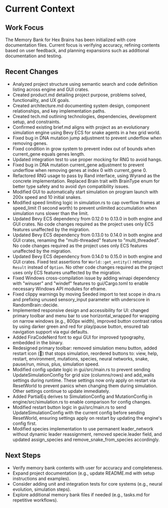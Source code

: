 # Current Context

## Work Focus
The Memory Bank for Hex Brains has been initialized with core documentation files. Current focus is verifying accuracy, refining contents based on user feedback, and planning expansions such as additional documentation and testing.

## Recent Changes
- Analyzed project structure using semantic search and code definition listing across engine and GUI crates.
- Created product.md detailing project purpose, problems solved, functionality, and UX goals.
- Created architecture.md documenting system design, component relationships, and key implementation paths.
- Created tech.md outlining technologies, dependencies, development setup, and constraints.
- Confirmed existing brief.md aligns with project as an evolutionary simulation engine using Bevy ECS for snake agents in a hex grid world.
- Fixed bug in DNA mutation jump adjustment to prevent underflow when removing genes.
- Fixed condition in grow system to prevent index out of bounds when current_gene equals genes length.
- Updated integration test to use proper mocking for RNG to avoid hangs.
- Fixed bug in DNA mutation current_gene adjustment to prevent underflow when removing genes at index 0 with current_gene 0.
- Refactored RNG usage to pass by Rand interface, using Wyrand as the concrete implementation. Replaced Brain trait with BrainType enum for better type safety and to avoid dyn compatibility issues.
- Modified GUI to automatically start simulation on program launch with 200x speed and 10 initial snakes.
- Modified speed limiting logic in simulation.rs to cap overflow frames at speed_limit (1 second worth) to prevent unlimited accumulation when simulation runs slower than the limit.
- Updated Bevy ECS dependency from 0.12.0 to 0.13.0 in both engine and GUI crates. No code changes required as the project uses only ECS features unaffected by the migration.
- Updated Bevy ECS dependency from 0.13.0 to 0.14.0 in both engine and GUI crates, renaming the "multi-threaded" feature to "multi_threaded". No code changes required as the project uses only ECS features unaffected by the migration.
- Updated Bevy ECS dependency from 0.14.0 to 0.15.0 in both engine and GUI crates. Fixed test assertions for `World::get_entity()` returning `Result` instead of `Option`. No other code changes required as the project uses only ECS features unaffected by the migration.
- Fixed Windows cross-compilation issue by adding winapi dependency with "winuser" and "windef" features to gui/Cargo.toml to enable necessary Windows API modules for eframe.
- Fixed clippy warnings by moving Seeded import to test scope in dna.rs and prefixing unused sensory_input parameter with underscore in RandomBrain::decide.
- Implemented responsive design and accessibility for UI: changed primary toolbar and menu bar to use horizontal_wrapped for wrapping on narrow windows (e.g., 800px width), improved button contrast ratios by using darker green and red for play/pause button, ensured tab navigation support via egui defaults.
- Added FiraCodeNerd font to egui GUI for improved typography, embedded in the binary.
- Redesigned primary toolbar: removed simulation menu button, added restart icon (🔄) that stops simulation, reordered buttons to: view, help, restart, environment, mutations, species, neural networks, snake, pause/run, minus, plus, simulation speed.
- Modified config update logic in gui/src/main.rs to prevent sending UpdateSimulationConfig for grid size (columns/rows) and add_walls settings during runtime. These settings now only apply on restart via ResetWorld to prevent panics when changing them during simulation. Other settings continue to update immediately.
- Added PartialEq derives to SimulationConfig and MutationConfig in engine/src/simulation.rs to enable comparison for config changes.
- Modified restart button logic in gui/src/main.rs to send UpdateSimulationConfig with the current config before sending ResetWorld, ensuring settings apply on restart by updating the engine's config first.
- Modified species implementation to use permanent leader_network without dynamic leader reassignment, removed specie.leader field, and updated assign_species and remove_snake_from_species accordingly.

## Next Steps
- Verify memory bank contents with user for accuracy and completeness.
- Expand project documentation (e.g., update README.md with setup instructions and examples).
- Consider adding unit and integration tests for core systems (e.g., neural evolution, simulation steps).
- Explore additional memory bank files if needed (e.g., tasks.md for repetitive workflows).